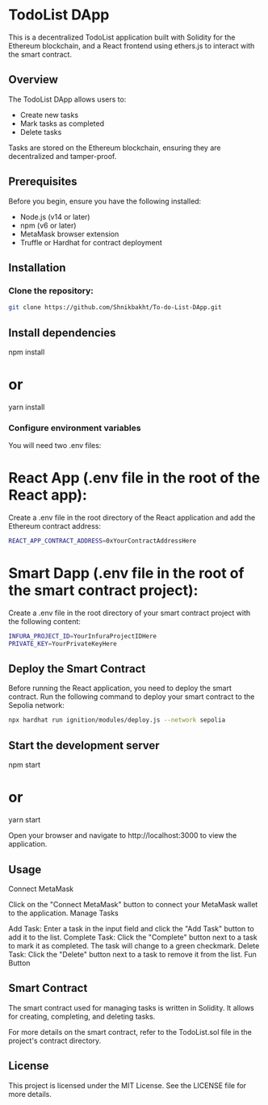 # TodoList DApp

This is a decentralized TodoList application built with Solidity for the Ethereum blockchain, and a React frontend using ethers.js to interact with the smart contract.

## Overview

The TodoList DApp allows users to:

- Create new tasks
- Mark tasks as completed
- Delete tasks

Tasks are stored on the Ethereum blockchain, ensuring they are decentralized and tamper-proof.

## Prerequisites

Before you begin, ensure you have the following installed:

- Node.js (v14 or later)
- npm (v6 or later)
- MetaMask browser extension
- Truffle or Hardhat for contract deployment

## Installation

### Clone the repository:

```bash
git clone https://github.com/Shnikbakht/To-do-List-DApp.git
```

## Install dependencies

npm install

# or

yarn install

### Configure environment variables

You will need two .env files:

# React App (.env file in the root of the React app):

Create a .env file in the root directory of the React application and add the Ethereum contract address:

```sh
REACT_APP_CONTRACT_ADDRESS=0xYourContractAddressHere
```

# Smart Dapp (.env file in the root of the smart contract project):

Create a .env file in the root directory of your smart contract project with the following content:

```sh
INFURA_PROJECT_ID=YourInfuraProjectIDHere
PRIVATE_KEY=YourPrivateKeyHere
```

## Deploy the Smart Contract

Before running the React application, you need to deploy the smart contract. Run the following command to deploy your smart contract to the Sepolia network:

```sh
npx hardhat run ignition/modules/deploy.js --network sepolia
```

## Start the development server

npm start

# or

yarn start

Open your browser and navigate to http://localhost:3000 to view the application.

## Usage

Connect MetaMask

Click on the "Connect MetaMask" button to connect your MetaMask wallet to the application.
Manage Tasks

Add Task: Enter a task in the input field and click the "Add Task" button to add it to the list.
Complete Task: Click the "Complete" button next to a task to mark it as completed. The task will change to a green checkmark.
Delete Task: Click the "Delete" button next to a task to remove it from the list.
Fun Button

## Smart Contract

The smart contract used for managing tasks is written in Solidity. It allows for creating, completing, and deleting tasks.

For more details on the smart contract, refer to the TodoList.sol file in the project's contract directory.

## License

This project is licensed under the MIT License. See the LICENSE file for more details.
